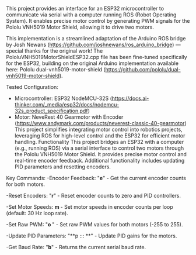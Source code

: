 This project provides an interface for an ESP32 microcontroller to communicate via serial with a computer running ROS (Robot Operating System). It enables precise motor control by generating PWM signals for the Pololu VNH5019 Motor Shield, allowing it to drive two motors.

This implementation is a streamlined adaptation of the Arduino ROS bridge by Josh Newans (https://github.com/joshnewans/ros_arduino_bridge) — special thanks for the original work! The PololuVNH5019MotorShieldESP32.cpp file has been fine-tuned specifically for the ESP32, building on the original Arduino implementation available here: Pololu dual-vnh5019-motor-shield (https://github.com/pololu/dual-vnh5019-motor-shield).

Tested Configuration:
- Microcontroller: ESP32 NodeMCU-32S (https://docs.ai-thinker.com/_media/esp32/docs/nodemcu-32s_product_specification.pdf)
- Motor: NeveRest 40 Gearmotor with Encoder (https://www.andymark.com/products/neverest-classic-40-gearmotor)
This project simplifies integrating motor control into robotics projects, leveraging ROS for high-level control and the ESP32 for efficient motor handling.
Functionality
This project bridges an ESP32 with a computer (e.g., running ROS) via a serial interface to control two motors through the Pololu VNH5019 Motor Shield. It provides precise motor control and real-time encoder feedback. Additional functionality includes updating PID parameters and resetting encoders.

Key Commands:
-Encoder Feedback:
"**e**" - Get the current encoder counts for both motors.

-Reset Encoders:
"**r**" - Reset encoder counts to zero and PID controllers.

-Set Motor Speeds:
**m <Speed1> <Speed2>** - Set motor speeds in encoder counts per loop (default: 30 Hz loop rate).

-Set Raw PWM:
"**o <PWM1> <PWM2>**" - Set raw PWM values for both motors (-255 to 255).

-Update PID Parameters:
"**p <Kp>:<Kd>:<Ki>:<Ko> **" - Update PID gains for the motors.

-Get Baud Rate:
"**b**" - Returns the current serial baud rate.
